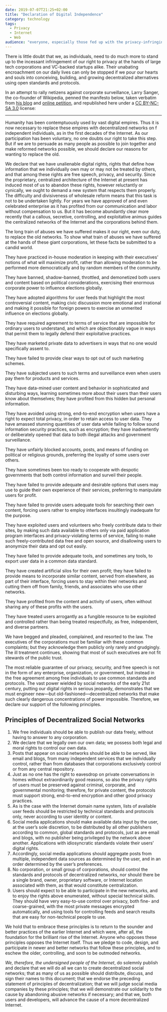```yaml
---
date: 2019-07-07T21:25+02:00
title: "Declaration of Digital Independence"
category: technology
tags:
  - Privacy
  - Internet
  - Web
audience: "everyone, especially those fed up with the privacy-infringing practices of big tech and centralized social networks"
---
```


There is little doubt that we, as individuals, need to do much more to stand up to the incessant infringement of our right to privacy at the hands of large tech corporations and VC-backed startups alike. Their unabating encroachment on our daily lives can only be stopped if we pour our hearts and souls into conceiving, building, and growing decentralized alternatives using open standards and protocols.

In an attempt to rally netizens against corporate surveillance, Larry Sanger, the co-founder of Wikipedia, penned the manifesto below, taken verbatim from [his blog][Larry Sanger] and [online petition](https://www.change.org/p/social-media-executives-decentralize-social-media-a-declaration-of-digital-independence), and republished here under a [CC BY-NC-SA 3.0](https://creativecommons.org/licenses/by-nc-sa/3.0/) license:

---

Humanity has been contemptuously used by vast digital empires. Thus it is now necessary to replace these empires with decentralized networks on f independent individuals, as in the first decades of the Internet. As our participation has been voluntary, no one doubts our right to take this step. But if we are to persuade as many people as possible to join together and make reformed networks possible, we should declare our reasons for wanting to replace the old.

We declare that we have unalienable digital rights, rights that define how information that we individually own may or may not be treated by others, and that among these rights are free speech, privacy, and security. Since the proprietary, centralized architecture of the Internet at present has induced most of us to abandon these rights, however reluctantly or cynically, we ought to demand a new system that respects them properly. The difficulty and divisiveness of wholesale reform means that this task is not to be undertaken lightly. For years we have approved of and even celebrated enterprise as it has profited from our communication and labor without compensation to us. But it has become abundantly clear more recently that a callous, secretive, controlling, and exploitative animus guides the centralized networks of the Internet and the corporations behind them.

The long train of abuses we have suffered makes it our right, even our duty, to replace the old networks. To show what train of abuses we have suffered at the hands of these giant corporations, let these facts be submitted to a candid world.

They have practiced in-house moderation in keeping with their executives’ notions of what will maximize profit, rather than allowing moderation to be performed more democratically and by random members of the community.

They have banned, shadow-banned, throttled, and demonetized both users and content based on political considerations, exercising their enormous corporate power to influence elections globally.

They have adopted algorithms for user feeds that highlight the most controversial content, making civic discussion more emotional and irrational and making it possible for foreign powers to exercise an unmerited influence on elections globally.

They have required agreement to terms of service that are impossible for ordinary users to understand, and which are objectionably vague in ways that permit them to legally defend their exploitative practices.

They have marketed private data to advertisers in ways that no one would specifically assent to.

They have failed to provide clear ways to opt out of such marketing schemes.

They have subjected users to such terms and surveillance even when users pay them for products and services.

They have data-mined user content and behavior in sophisticated and disturbing ways, learning sometimes more about their users than their users know about themselves; they have profited from this hidden but personal information.

They have avoided using strong, end-to-end encryption when users have a right to expect total privacy, in order to retain access to user data.
They have amassed stunning quantities of user data while failing to follow sound information security practices, such as encryption; they have inadvertently or deliberately opened that data to both illegal attacks and government surveillance.

They have unfairly blocked accounts, posts, and means of funding on political or religious grounds, preferring the loyalty of some users over others.

They have sometimes been too ready to cooperate with despotic governments that both control information and surveil their people.

They have failed to provide adequate and desirable options that users may use to guide their own experience of their services, preferring to manipulate users for profit.

They have failed to provide users adequate tools for searching their own content, forcing users rather to employ interfaces insultingly inadequate for the purpose.

They have exploited users and volunteers who freely contribute data to their sites, by making such data available to others only via paid application program interfaces and privacy-violating terms of service, failing to make such freely-contributed data free and open source, and disallowing users to anonymize their data and opt out easily.

They have failed to provide adequate tools, and sometimes any tools, to export user data in a common data standard.

They have created artificial silos for their own profit; they have failed to provide means to incorporate similar content, served from elsewhere, as part of their interface, forcing users to stay within their networks and cutting them off from family, friends, and associates who use other networks.

They have profited from the content and activity of users, often without sharing any of these profits with the users.

They have treated users arrogantly as a fungible resource to be exploited and controlled rather than being treated respectfully, as free, independent, and diverse partners.

We have begged and pleaded, complained, and resorted to the law. The executives of the corporations must be familiar with these common complaints; but they acknowledge them publicly only rarely and grudgingly. The ill treatment continues, showing that most of such executives are not fit stewards of the public trust.

The most reliable guarantee of our privacy, security, and free speech is not in the form of any enterprise, organization, or government, but instead in the free agreement among free individuals to use common standards and protocols. The vast power wielded by social networks of the early 21st century, putting our digital rights in serious jeopardy, demonstrates that we must engineer new—but old-fashioned—decentralized networks that make such clearly dangerous concentrations of power impossible.
Therefore, we declare our support of the following principles.

## Principles of Decentralized Social Networks

1. We free individuals should be able to publish our data freely, without having to answer to any corporation.
2. We declare that we legally own our own data; we possess both legal and moral rights to control our own data.
3. Posts that appear on social networks should be able to be served, like email and blogs, from many independent services that we individually control, rather than from databases that corporations exclusively control or from any central repository.
4. Just as no one has the right to eavesdrop on private conversations in homes without extraordinarily good reasons, so also the privacy rights of users must be preserved against criminal, corporate, and governmental monitoring; therefore, for private content, the protocols must support strong, end-to-end encryption and other good privacy practices.
5. As is the case with the Internet domain name system, lists of available user feeds should be restricted by technical standards and protocols only, never according to user identity or content.
6. Social media applications should make available data input by the user, at the user’s sole discretion, to be distributed by all other publishers according to common, global standards and protocols, just as are email and blogs, with no publisher being privileged by the network above another. Applications with idiosyncratic standards violate their users’ digital rights.
7. Accordingly, social media applications should aggregate posts from multiple, independent data sources as determined by the user, and in an order determined by the user’s preferences.
8. No corporation, or small group of corporations, should control the standards and protocols of decentralized networks, nor should there be a single brand, owner, proprietary software, or Internet location associated with them, as that would constitute centralization.
9. Users should expect to be able to participate in the new networks, and to enjoy the rights above enumerated, without special technical skills. They should have very easy-to-use control over privacy, both fine- and coarse-grained, with the most private messages encrypted automatically, and using tools for controlling feeds and search results that are easy for non-technical people to use.

We hold that to embrace these principles is to return to the sounder and better practices of the earlier Internet and which were, after all, the foundation for the brilliant rise of the Internet. Anyone who opposes these principles opposes the Internet itself. Thus we pledge to code, design, and participate in newer and better networks that follow these principles, and to eschew the older, controlling, and soon to be outmoded networks.

*We, therefore, the undersigned people of the Internet*, do solemnly publish and declare that we will do all we can to create decentralized social networks; that as many of us as possible should distribute, discuss, and sign their names to this document; that we endorse the preceding statement of principles of decentralization; that we will judge social media companies by these principles; that we will demonstrate our solidarity to the cause by abandoning abusive networks if necessary; and that we, both users and developers, will advance the cause of a more decentralized Internet.

[Larry Sanger]: https://larrysanger.org/2019/06/declaration-of-digital-independence/
